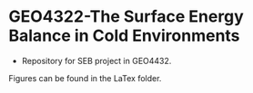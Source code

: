 # GEO4322-The Surface Energy Balance in Cold Environments 

* Repository for SEB project in GEO4432.

Figures can be found in the LaTex folder.
